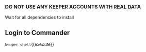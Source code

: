 ### DO NOT USE ANY KEEPER ACCOUNTS WITH REAL DATA

Wait for all dependencies to install

## Login to Commander

`keeper shell`{{execute}}